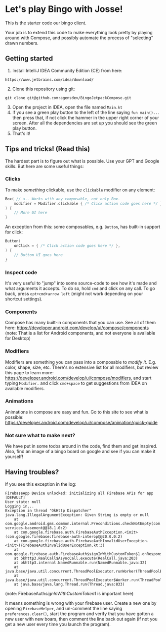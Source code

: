 # Let's play Bingo with Josse!

This is the starter code our bingo client.

Your job is to extend this code to make everything look pretty by playing around with Compose, and 
possibly automate the process of "selecting" drawn numbers.

## Getting started

1. Install IntelliJ IDEA Community Edition (CE) from here:

```
https://www.jetbrains.com/idea/download/
```

2. Clone this repository using git:

```
git clone git@github.com:agensdev/BingoJetpackCompose.git
```

3. Open the project in IDEA, open the file named `Main.kt`
4. If you see a green play button to the left of the line saying `fun main()...` then press that, if not click the hammer in the upper right corner of your screen. After all the dependencies are set up you should see the green play button.
5. That's it!

## Tips and tricks! (Read this)

The hardest part is to figure out what is possible. Use your GPT and Google skills. But here are some useful things:

### Clicks

To make _something_ clickable, use the `clickable` modifier on any element:

```kotlin
Box( // <-- Works with any composable, not only Box.
    modifier = Modifier.clickable { /* Click action code goes here */ }
) {
    // More UI here
}
```

An exception from this: some composables, e.g. `Button`, has built-in support for click:

```kotlin
Button(
    onClick = { /* Click action code goes here */ },
) {
    // Button UI goes here
}
```

### Inspect code

It's very useful to "jump" into some source-code to see how it's made and what arguments it accepts. To do so, hold
`cmd` and click on any call. To go back, press `opt+cmd+arrow left` (might not work depending on your shortcut settings).

### Components

Compose has many built-in components that you can use. See all of them here: https://developer.android.com/develop/ui/compose/components
(note: That is a list for Android components, and not everyone is available for Desktop)

### Modifiers

Modifiers are something you can pass into a composable to _modify it_. E.g. color, shape, size, etc. There's no extensive list
for all modifiers, but review this page to learn more: https://developer.android.com/develop/ui/compose/modifiers, and start
typing `Modifier.` and click `cmd+space` to get suggestions from IDEA on available modifiers.

### Animations

Animations in compose are easy and fun. Go to this site to see what is possible: https://developer.android.com/develop/ui/compose/animation/quick-guide

### Not sure what to make next?

We have put in some todos around in the code, find them and get inspired. Also, find an image of a bingo board on google and see
if you can make it yourself!

## Having troubles?

If you see this exception in the log:

```
FirebaseApp Device unlocked: initializing all Firebase APIs for app [DEFAULT]
User state: null
Logging in...
Exception in thread "OkHttp Dispatcher" java.lang.IllegalArgumentException: Given String is empty or null
	at com.google.android.gms.common.internal.Preconditions.checkNotEmpty(com.google.android.gms:play-services-basement@@18.1.0:2)
	at com.google.firebase.auth.FirebaseAuthException.<init>(com.google.firebase:firebase-auth-interop@@20.0.0:2)
	at com.google.firebase.auth.FirebaseAuthInvalidUserException.<init>(FirebaseAuthInvalidUserException.kt:3)
	at com.google.firebase.auth.FirebaseAuth$signInWithCustomToken$1.onResponse(FirebaseAuth.kt:215)
	at okhttp3.RealCall$AsyncCall.execute(RealCall.java:203)
	at okhttp3.internal.NamedRunnable.run(NamedRunnable.java:32)
	at java.base/java.util.concurrent.ThreadPoolExecutor.runWorker(ThreadPoolExecutor.java:1136)
	at java.base/java.util.concurrent.ThreadPoolExecutor$Worker.run(ThreadPoolExecutor.java:635)
	at java.base/java.lang.Thread.run(Thread.java:833)
```

(note: FirebaseAuth$signInWithCustomToken$1 is important here)

It means something is wrong with your firebase user. Create a new one by opening `FirebaseHelper`, and un-comment the line 
saying `preferences.clear()`, start the program and verify that you have gotten a new user with new boars, then comment
the line back out again (if not you get a new user every time you launch the program).
